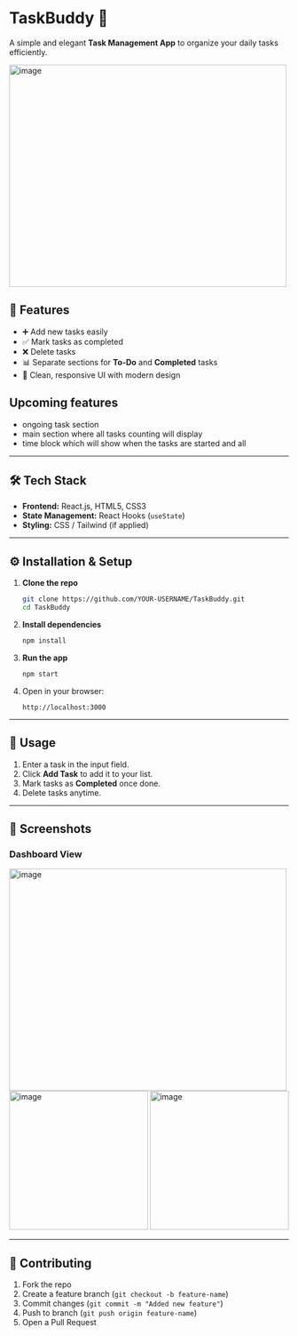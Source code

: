 # TaskBuddy 📝  
A simple and elegant **Task Management App** to organize your daily tasks efficiently.  

<img width="500" height="400" alt="image" src="https://github.com/user-attachments/assets/e2a36e02-8eae-4037-a4d1-16bbdf1304a5" />

## 🌟 Features  
- ➕ Add new tasks easily  
- ✅ Mark tasks as completed  
- ❌ Delete tasks  
- 📊 Separate sections for **To-Do** and **Completed** tasks  
- 🎨 Clean, responsive UI with modern design  


## Upcoming features
- ongoing task section
- main section where all tasks counting will display 
- time block which will show when the tasks are started and all
---

## 🛠️ Tech Stack  
- **Frontend:** React.js, HTML5, CSS3  
- **State Management:** React Hooks (`useState`)  
- **Styling:** CSS / Tailwind (if applied)  

---

## ⚙️ Installation & Setup  

1. **Clone the repo**  
   ```bash
   git clone https://github.com/YOUR-USERNAME/TaskBuddy.git
   cd TaskBuddy
   ```

2. **Install dependencies**  
   ```bash
   npm install
   ```

3. **Run the app**  
   ```bash
   npm start
   ```

4. Open in your browser:  
   ```
   http://localhost:3000
   ```

---

## 🚀 Usage  
1. Enter a task in the input field.  
2. Click **Add Task** to add it to your list.  
3. Mark tasks as **Completed** once done.  
4. Delete tasks anytime.  

---

## 📸 Screenshots  

### Dashboard View  
<img width="500" height="400" alt="image" src="https://github.com/user-attachments/assets/e2a36e02-8eae-4037-a4d1-16bbdf1304a5" />
<br>
<img width="250" height="250" alt="image" src="https://github.com/user-attachments/assets/b9449225-0ea9-4313-82e5-37daa408ff75" />
<img width="250" height="250" alt="image" src="https://github.com/user-attachments/assets/d91babec-71f9-4d62-bd5b-aac64db84446" />

---

## 🤝 Contributing  
1. Fork the repo  
2. Create a feature branch (`git checkout -b feature-name`)  
3. Commit changes (`git commit -m "Added new feature"`)  
4. Push to branch (`git push origin feature-name`)  
5. Open a Pull Request  

